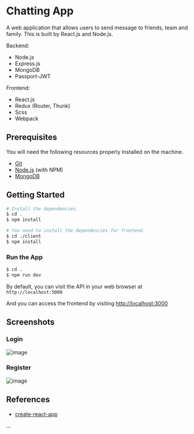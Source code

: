 # Chatting App

A web application that allows users to send message to friends, team and family. This is built by React.js and Node.js.

Backend:

* Node.js
* Express.js
* MongoDB
* Passport-JWT

Frontend:

* React.js
* Redux (Router, Thunk)
* Scss
* Webpack

## Prerequisites

You will need the following resources properly installed on the machine.

* [Git](https://git-scm.com)
* [Node.js](https://nodejs.org) (with NPM)
* [MongoDB](https://www.mongodb.com)

## Getting Started

```bash
# Install the dependencies.
$ cd .
$ npm install

# You need to install the dependencies for frontend.
$ cd ./client
$ npm install
```

### Run the App

```bash
$ cd .
$ npm run dev
```

By default, you can visit the API in your web browser at `http://localhost:5000`

And you can access the frontend by visiting [http://localhost:3000](http://localhost:3000)

## Screenshots

### Login
![image](https://user-images.githubusercontent.com/17595822/37867533-abdf37a4-2fa2-11e8-8cc0-e5392e061ec4.png)

### Register
![image](https://user-images.githubusercontent.com/17595822/37867541-c425dbce-2fa2-11e8-9ffb-ea5443856e1a.png)

## References

* [create-react-app](https://github.com/facebookincubator/create-react-app)

...

